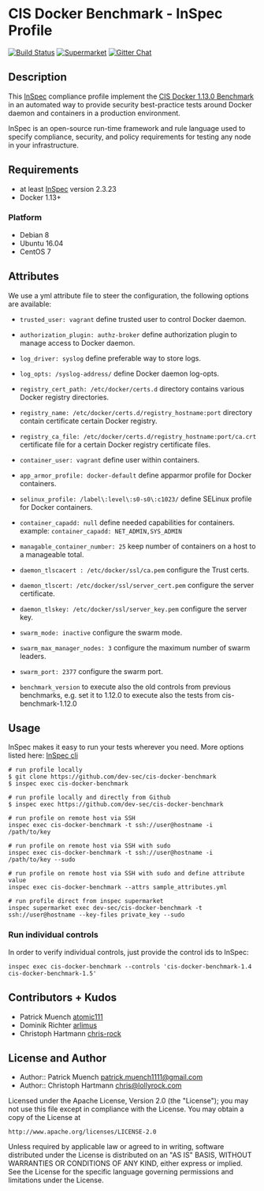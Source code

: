 # CIS Docker Benchmark - InSpec Profile

[![Build Status](http://img.shields.io/travis/dev-sec/cis-docker-benchmark.svg)][1]
[![Supermarket](https://img.shields.io/badge/InSpec%20Profile-CIS%20Docker%20Benchmark-brightgreen.svg)](https://supermarket.chef.io/tools/cis-docker-benchmark)
[![Gitter Chat](https://badges.gitter.im/Join%20Chat.svg)][2]

## Description

This [InSpec](https://github.com/chef/inspec) compliance profile implement the [CIS Docker 1.13.0 Benchmark](https://downloads.cisecurity.org/) in an automated way to provide security best-practice tests around Docker daemon and containers in a production environment.

InSpec is an open-source run-time framework and rule language used to specify compliance, security, and policy requirements for testing any node in your infrastructure.

## Requirements

* at least [InSpec](http://inspec.io/) version 2.3.23
* Docker 1.13+

### Platform

- Debian 8
- Ubuntu 16.04
- CentOS 7

## Attributes

We use a yml attribute file to steer the configuration, the following options are available:

  * `trusted_user: vagrant`
    define trusted user to control Docker daemon.

  * `authorization_plugin: authz-broker`
    define authorization plugin to manage access to Docker daemon.

  * `log_driver: syslog`
    define preferable way to store logs.

  * `log_opts: /syslog-address/`
    define Docker daemon log-opts.

  * `registry_cert_path: /etc/docker/certs.d`
    directory contains various Docker registry directories.

  * `registry_name: /etc/docker/certs.d/registry_hostname:port`
    directory contain certificate certain Docker registry.

  * `registry_ca_file: /etc/docker/certs.d/registry_hostname:port/ca.crt`
    certificate file for a certain Docker registry certificate files.

  * `container_user: vagrant`
    define user within containers.

  * `app_armor_profile: docker-default`
    define apparmor profile for Docker containers.

  * `selinux_profile: /label\:level\:s0-s0\:c1023/`
    define SELinux profile for Docker containers.

  * `container_capadd: null`
    define needed capabilities for containers. example: `container_capadd: NET_ADMIN,SYS_ADMIN`

  * `managable_container_number: 25`
    keep number of containers on a host to a manageable total.

  * `daemon_tlscacert : /etc/docker/ssl/ca.pem`
    configure the Trust certs.

  * `daemon_tlscert: /etc/docker/ssl/server_cert.pem`
    configure the server certificate.

  * `daemon_tlskey: /etc/docker/ssl/server_key.pem`
    configure the server key.

  * `swarm_mode: inactive`
    configure the swarm mode.

  * `swarm_max_manager_nodes: 3`
    configure the maximum number of swarm leaders.

  * `swarm_port: 2377`
    configure the swarm port.

  * `benchmark_version`
    to execute also the old controls from previous benchmarks, e.g. set it to 1.12.0 to execute also the tests from cis-benchmark-1.12.0

## Usage

InSpec makes it easy to run your tests wherever you need. More options listed here: [InSpec cli](http://inspec.io/docs/reference/cli/)

```
# run profile locally
$ git clone https://github.com/dev-sec/cis-docker-benchmark
$ inspec exec cis-docker-benchmark

# run profile locally and directly from Github
$ inspec exec https://github.com/dev-sec/cis-docker-benchmark

# run profile on remote host via SSH
inspec exec cis-docker-benchmark -t ssh://user@hostname -i /path/to/key

# run profile on remote host via SSH with sudo
inspec exec cis-docker-benchmark -t ssh://user@hostname -i /path/to/key --sudo

# run profile on remote host via SSH with sudo and define attribute value
inspec exec cis-docker-benchmark --attrs sample_attributes.yml

# run profile direct from inspec supermarket
inspec supermarket exec dev-sec/cis-docker-benchmark -t ssh://user@hostname --key-files private_key --sudo
```

### Run individual controls

In order to verify individual controls, just provide the control ids to InSpec:

```
inspec exec cis-docker-benchmark --controls 'cis-docker-benchmark-1.4 cis-docker-benchmark-1.5'
```

## Contributors + Kudos

* Patrick Muench [atomic111](https://github.com/atomic111)
* Dominik Richter [arlimus](https://github.com/arlimus)
* Christoph Hartmann [chris-rock](https://github.com/chris-rock)


## License and Author

* Author:: Patrick Muench <patrick.muench1111@gmail.com>
* Author:: Christoph Hartmann <chris@lollyrock.com>

Licensed under the Apache License, Version 2.0 (the "License");
you may not use this file except in compliance with the License.
You may obtain a copy of the License at

    http://www.apache.org/licenses/LICENSE-2.0

Unless required by applicable law or agreed to in writing, software
distributed under the License is distributed on an "AS IS" BASIS,
WITHOUT WARRANTIES OR CONDITIONS OF ANY KIND, either express or implied.
See the License for the specific language governing permissions and
limitations under the License.

[1]: http://travis-ci.org/dev-sec/cis-docker-benchmark
[2]: https://gitter.im/dev-sec/general
[3]: https://downloads.cisecurity.org/
